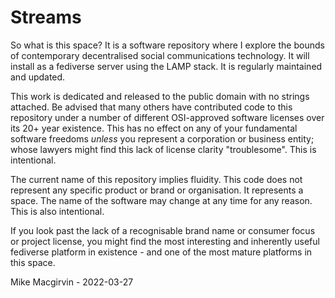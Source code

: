 Streams
=======

So what is this space? It is a software repository where I explore the bounds of contemporary decentralised social communications technology. It will install as a fediverse server using the LAMP stack. It is regularly maintained and updated.

This work is dedicated and released to the public domain with no strings attached. Be advised that many others have contributed code to this repository under a number of different OSI-approved software licenses over its 20+ year existence. This has no effect on any of your fundamental software freedoms *unless* you represent a corporation or business entity; whose lawyers might find this lack of license clarity "troublesome". This is intentional.

The current name of this repository implies fluidity. This code does not represent any specific product or brand or organisation. It represents a space. The name of the software may change at any time for any reason. This is also intentional.  
 
If you look past the lack of a recognisable brand name or consumer focus or project license, you might find the most interesting and inherently useful fediverse platform in existence - and one of the most mature platforms in this space.

Mike Macgirvin - 2022-03-27
